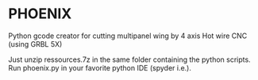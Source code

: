 # PHOENIX
Python gcode creator for cutting multipanel wing by 4 axis Hot wire CNC (using GRBL 5X)

Just unzip ressources.7z in the same folder containing the  python scripts.
Run phoenix.py in your favorite python IDE (spyder i.e.).
